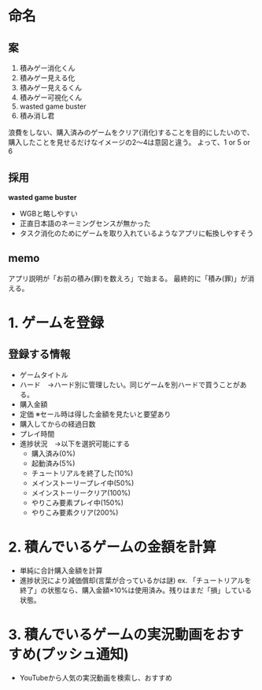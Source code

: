 # 命名
## 案
1. 積みゲー消化くん
2. 積みゲー見える化
3. 積みゲー見えるくん
4. 積みゲー可視化くん
5. wasted game buster
6. 積み消し君

浪費をしない、購入済みのゲームをクリア(消化)することを目的にしたいので、購入したことを見せるだけなイメージの2～4は意図と違う。
よって、1 or 5 or 6

## 採用
**wasted game buster**
- WGBと略しやすい
- 正直日本語のネーミングセンスが無かった
- タスク消化のためにゲームを取り入れているようなアプリに転換しやすそう

## memo
アプリ説明が「お前の積み(罪)を数えろ」で始まる。
最終的に「積み(罪)」が消える。

# 1. ゲームを登録
## 登録する情報
  - ゲームタイトル
  - ハード　→ハード別に管理したい。同じゲームを別ハードで買うことがある。
  - 購入金額
  - 定価
  ※セール時は得した金額を見たいと要望あり
  - 購入してからの経過日数
  - プレイ時間
  - 進捗状況　→以下を選択可能にする
    - 購入済み(0%)
    - 起動済み(5%)
    - チュートリアルを終了した(10%)
    - メインストーリープレイ中(50%)
    - メインストーリークリア(100%)
    - やりこみ要素プレイ中(150%)
    - やりこみ要素クリア(200%)

# 2. 積んでいるゲームの金額を計算
  - 単純に合計購入金額を計算
  - 進捗状況により減価償却(言葉が合っているかは謎)
    ex. 「チュートリアルを終了」の状態なら、購入金額×10%は使用済み。残りはまだ「損」している状態。

# 3. 積んでいるゲームの実況動画をおすすめ(プッシュ通知)
  - YouTubeから人気の実況動画を検索し、おすすめ